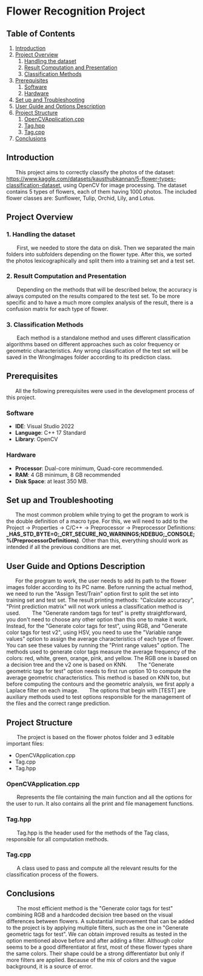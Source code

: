 
# Flower Recognition Project 
## Table of Contents

1. [Introduction](#introduction)
2. [Project Overview](#project-overview)
   1. [Handling the dataset](#1-handling-the-dataset)
   2. [Result Computation and Presentation](#2-result-computation-and-presentation)
   3. [Classification Methods](#3-classification-methods)
3. [Prerequisites](#prerequisites)
   1. [Software](#software)
   2. [Hardware](#hardware)
4. [Set up and Troubleshooting](#set-up-and-troubleshooting)
5. [User Guide and Options Description](#user-guide-and-options-description)
6. [Project Structure](#project-structure)
   1. [OpenCVApplication.cpp](#opencvapplicationcpp)
   2. [Tag.hpp](#taghpp)
   3. [Tag.cpp](#tagcpp)
7. [Conclusions](#conclusions)

## Introduction

&nbsp; &nbsp;&nbsp; &nbsp;This project aims to correctly classify the photos of the dataset: https://www.kaggle.com/datasets/kausthubkannan/5-flower-types-classification-dataset, using OpenCV for image processing. The dataset contains 5 types of flowers, each of them having 1000 photos. The included flower classes are: Sunflower, Tulip, Orchid, Lily, and Lotus.

## Project Overview

### 1. Handling the dataset
&nbsp; &nbsp;&nbsp; &nbsp; First, we needed to store the data on disk. Then we separated the main folders into subfolders depending on the flower type. After this, we sorted the photos lexicographically and split them into a training set and a test set.
### 2. Result Computation and Presentation
&nbsp; &nbsp;&nbsp; &nbsp; Depending on the methods that will be described below, the accuracy is always computed on the results compared to the test set. To be more specific and to have a much more complex analysis of the result, there is a confusion matrix for each type of flower.
### 3. Classification Methods
&nbsp; &nbsp;&nbsp; &nbsp; Each method is a standalone method and uses different classification algorithms based on different approaches such as color frequency or geometric characteristics. Any wrong classification of the test set will be saved in the WrongImages folder according to its prediction class.

## Prerequisites
&nbsp; &nbsp;&nbsp; &nbsp;All the following prerequisites were used in the development process of this project.
### Software
- **IDE**: Visual Studio 2022
- **Language**: C++ 17 Standard
- **Library**: OpenCV
### Hardware
- **Processor**: Dual-core minimum, Quad-core recommended.
- **RAM**: 4 GB minimum, 8 GB recommended
- **Disk Space**: at least 350 MB.

## Set up and Troubleshooting
&nbsp; &nbsp;&nbsp; &nbsp;The most common problem while trying to get the program to work is the double definition of a macro type. For this, we will need to add to the Project -> Properties -> C/C++ -> Preprocessor -> Preprocessor Definitions: **_HAS_STD_BYTE=0;_CRT_SECURE_NO_WARNINGS;NDEBUG;_CONSOLE;%(PreprocessorDefinitions)**. Other than this, everything should work as intended if all the previous conditions are met.

## User Guide and Options Description
&nbsp; &nbsp;&nbsp; &nbsp;For the program to work, the user needs to add its path to the flower images folder according to its PC name. Before running the actual method, we need to run the "Assign Test/Train" option first to split the set into training set and test set. The result printing methods: "Calculate accuracy", "Print prediction matrix" will not work unless a classification method is used.
&nbsp; &nbsp;&nbsp; &nbsp; The "Generate random tags for test" is pretty straightforward, you don't need to choose any other option than this one to make it work. Instead, for the "Generate color tags for test", using RGB, and "Generate color tags for test v2", using HSV, you need to use the "Variable range values" option to assign the average characteristics of each type of flower. You can see these values by running the "Print range values" option. The methods used to generate color tags measure the average frequency of the colors: red, white, green, orange, pink, and yellow. The RGB one is based on a decision tree and the v2 one is based on KNN.
&nbsp; &nbsp;&nbsp; &nbsp;The "Generate geometric tags for test" option needs to first run option 10 to compute the average geometric characteristics. This method is based on KNN too, but before computing the contours and the geometric analysis, we first apply a Laplace filter on each image.
&nbsp; &nbsp;&nbsp; &nbsp;The options that begin with [TEST] are auxiliary methods used to test options responsible for the management of the files and the correct range prediction.

## Project Structure
&nbsp; &nbsp;&nbsp; &nbsp; The project is based on the flower photos folder and 3 editable important files:
- OpenCVApplication.cpp
- Tag.cpp
- Tag.hpp

### OpenCVApplication.cpp
&nbsp; &nbsp;&nbsp; &nbsp; Represents the file containing the main function and all the options for the user to run. It also contains all the print and file management functions.
### Tag.hpp
&nbsp; &nbsp;&nbsp; &nbsp; Tag.hpp is the header used for the methods of the Tag class, responsible for all computation methods.
### Tag.cpp  
&nbsp; &nbsp;&nbsp; &nbsp; A class used to pass and compute all the relevant results for the classification process of the flowers.

## Conclusions
&nbsp; &nbsp;&nbsp; &nbsp; The most efficient method is the "Generate color tags for test" combining RGB and a hardcoded decision tree based on the visual differences between flowers. A substantial improvement that can be added to the project is by applying multiple filters, such as the one in "Generate geometric tags for test". We can obtain improved results as tested in the option mentioned above before and after adding a filter. Although color seems to be a good differentiator at first, most of these flower types share the same colors. Their shape could be a strong differentiator but only if more filters are applied. Because of the mix of colors and the vague background, it is a source of error.
